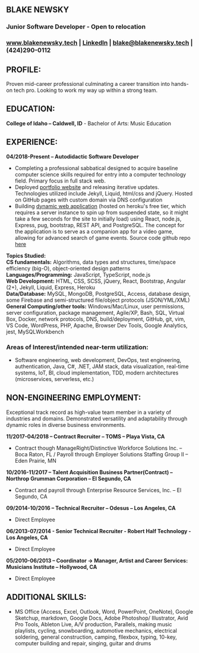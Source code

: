 [//]: # (OPEN THIS FILE IN A WEB BROWSER)

## **BLAKE NEWSKY**  
### Junior Software Developer - Open to relocation  
### <a href="https://www.blakenewsky.tech/" target="_blank">www.blakenewsky.tech</a> | <a href="https://www.linkedin.com/in/blakenewsky" target="_blank">LinkedIn</a> | [blake@blakenewsky.tech](mailto:blake@blakenewsky.tech) | (424)290-0112  
  
## **PROFILE:**  
Proven mid-career professional culminating a career transition into hands-on tech pro. Looking to work my way up 
within a strong team.  

## **EDUCATION:**  
**College of Idaho – Caldwell, ID** - Bachelor of Arts: Music Education  

## **EXPERIENCE:**  
**04/2018-Present – Autodidactic Software Developer**  

- Completing a professional sabbatical designed to acquire baseline computer science skills 
required for entry into a computer technology field. Primary focus in full stack web.  
- Deployed <a href="https://www.blakenewsky.tech" target="_blank">portfolio website</a> and releasing iterative 
updates. Technologies utilized include Jekyll, Liquid, html/css and jQuery. Hosted on GitHub pages 
with custom domain via DNS configuration  
- Building <a href="https://race-game.herokuapp.com" target="_blank">dynamic web application</a> (hosted on heroku's free 
tier, which requires a server instance to spin up from suspended state, so it might take a few seconds 
for the site to initially load) using React, node.js, Express, pug, bootstrap, REST API, and PostgreSQL. 
The concept for the application is to serve as a companion app for a video game, allowing for advanced 
search of game events. Source code github repo <a href="https://github.com/blakemade/race-game" target="_blank">here</a>

**Topics Studied:**  
**CS fundamentals:** Algorithms, data types and structures, time/space efficiency (big-O), object-oriented design patterns  
**Languages/Programming:** JavaScript, TypeScript, node.js  
**Web Development:** HTML, CSS, SCSS, jQuery, React, Bootstrap, Angular (2+), Jekyll, Liquid, Express, Heroku  
**Data/Database:** MySQL, MongoDB, PostgreSQL, Access, database design, some Firebase and semi-structured file/object protocols (JSON/YML/XML)  
**General Computing/other tools:** Windows/Mac/Linux, user permissions, server configuration, package management, 
Agile/XP, Bash, SQL, Virtual Box, Docker, network protocols, DNS, build/deployment, GitHub, git, vim, VS Code, 
WordPress, PHP, Apache, Browser Dev Tools, Google Analytics, jest, MySQLWorkbench

### **Areas of Interest/intended near-term utilization:**  
- Software engineering, web development, DevOps, test engineering, authentication, Java, C#, .NET, JAM stack, data 
visualization, real-time systems, IoT, BI, cloud implementation, TDD, modern architectures (microservices, serverless, etc.)  

## **NON-ENGINEERING EMPLOYMENT:**  
Exceptional track record as high-value team member in a variety of industries and domains. Demonstrated versatility and 
adaptability through dynamic roles in diverse business environments.

**11/2017-04/2018 – Contract Recruiter – TOMS – Playa Vista, CA**  
- Contract though ManageRight/Distinctive Workforce Solutions Inc. – Boca Raton, FL / Payroll through Employer Solutions Staffing Group II – Eden Prairie, MN

**10/2016-11/2017 – Talent Acquisition Business Partner(Contract) – Northrop Grumman Corporation – El Segundo, CA**  
- Contract and payroll through Enterprise Resource Services, Inc. – El Segundo, CA

**09/2014-10/2016 – Technical Recruiter – Odesus – Los Angeles, CA**  
- Direct Employee

**06/2013-07/2014 - Senior Technical Recruiter - Robert Half Technology - Los Angeles, CA**  
- Direct Employee

**05/2010-06/2013 – Coordinator -> Manager, Artist and Career Services:  Musicians Institute – Hollywood, CA**  
- Direct Employee

## **ADDITIONAL SKILLS:**  
- MS Office (Access, Excel, Outlook, Word, PowerPoint, OneNote), Google Sketchup, markdown, Google Docs, Adobe Photoshop/
Illustrator, Avid Pro Tools, Ableton Live, A/V production, Parallels, making music playlists, cycling, snowboarding, 
automotive mechanics, electrical soldering, general construction, camping, fllexbox, typing, 10-key, computer building 
and repair, singing, guitar and drums  



